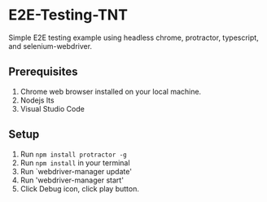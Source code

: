 # E2E-Testing-TNT
Simple E2E testing example using headless chrome, protractor, typescript, and selenium-webdriver.

## Prerequisites
1. Chrome web browser installed on your local machine. 
1. Nodejs lts 
1. Visual Studio Code
## Setup
1. Run `npm install protractor -g`
1. Run `npm install` in your terminal
1. Run `webdriver-manager update'
1. Run 'webdriver-manager start'
1. Click Debug icon, click play button. 
